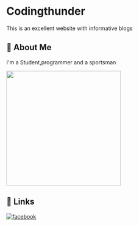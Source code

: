 # Codingthunder

This is an excellent website with informative blogs

## 🚀 About Me
I'm a Student,programmer and a sportsman  


<img src="https://user-images.githubusercontent.com/98707041/154614116-86f313bd-892b-4d24-9714-ddb00d86f1db.jpg" height="300" width="300">


## 🔗 Links
[![facebook](https://upload.wikimedia.org/wikipedia/commons/thumb/c/c3/Facebook_icon_%28black%29.svg/50px-Facebook_icon_%28black%29.svg.png)](https://www.facebook.com/md.siplo.92)